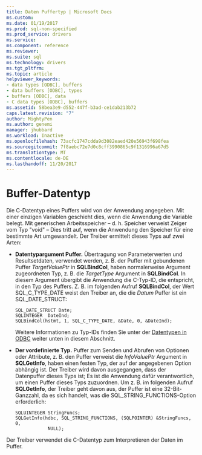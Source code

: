 ```yaml
---
title: Daten Puffertyp | Microsoft Docs
ms.custom: 
ms.date: 01/19/2017
ms.prod: sql-non-specified
ms.prod_service: drivers
ms.service: 
ms.component: reference
ms.reviewer: 
ms.suite: sql
ms.technology: drivers
ms.tgt_pltfrm: 
ms.topic: article
helpviewer_keywords:
- data types [ODBC], buffers
- data buffers [ODBC], types
- buffers [ODBC], data
- C data types [ODBC], buffers
ms.assetid: 58bea3e9-d552-447f-b3ad-ce1dab213b72
caps.latest.revision: "7"
author: MightyPen
ms.author: genemi
manager: jhubbard
ms.workload: Inactive
ms.openlocfilehash: 73acfc1747cdda9d3082eaed420e56943f698fea
ms.sourcegitcommit: 7f8aebc72e7d0c8cff3990865c9f1316996a67d5
ms.translationtype: MT
ms.contentlocale: de-DE
ms.lasthandoff: 11/20/2017
---
```

# <a name="data-buffer-type"></a>Buffer-Datentyp
Die C-Datentyp eines Puffers wird von der Anwendung angegeben. Mit einer einzigen Variablen geschieht dies, wenn die Anwendung die Variable belegt. Mit generischen Arbeitsspeicher – d. h. Speicher verweist Zeiger vom Typ "void" – Dies tritt auf, wenn die Anwendung den Speicher für eine bestimmte Art umgewandelt. Der Treiber ermittelt dieses Typs auf zwei Arten:  
  
-   **Datentypargument Puffer.** Übertragung von Parameterwerten und Resultsetdaten, verwendet werden, z. B. der Puffer mit gebundenen Puffer *TargetValuePtr* in **SQLBindCol**, haben normalerweise Argument zugeordneten Typ, z. B. die  *TargetType* Argument in **SQLBindCol**. In diesem Argument übergibt die Anwendung die C-Typ-ID, die entspricht, in den Typ des Puffers. Z. B. im folgenden Aufruf **SQLBindCol**, der Wert SQL_C_TYPE_DATE weist den Treiber an, die die *Datum* Puffer ist ein SQL_DATE_STRUCT:  
  
    ```  
    SQL_DATE_STRUCT Date;  
    SQLINTEGER  DateInd;  
    SQLBindCol(hstmt, 1, SQL_C_TYPE_DATE, &Date, 0, &DateInd);  
    ```  
  
     Weitere Informationen zu Typ-IDs finden Sie unter der [Datentypen in ODBC](../../../odbc/reference/develop-app/data-types-in-odbc.md) weiter unten in diesem Abschnitt.  
  
-   **Der vordefinierte Typ.** Puffer zum Senden und Abrufen von Optionen oder Attribute, z. B. den Puffer verweist die *InfoValuePtr* Argument in **SQLGetInfo**, haben einen festen Typ, der auf der angegebenen Option abhängig ist. Der Treiber wird davon ausgegangen, dass der Datenpuffer dieses Typs ist; Es ist die Anwendung dafür verantwortlich, um einen Puffer dieses Typs zuzuordnen. Um z. B. im folgenden Aufruf **SQLGetInfo**, der Treiber geht davon aus, der Puffer ist eine 32-Bit-Ganzzahl, da es sich handelt, was die SQL_STRING_FUNCTIONS-Option erforderlich:  
  
    ```  
    SQLUINTEGER StringFuncs;  
    SQLGetInfo(hdbc, SQL_STRING_FUNCTIONS, (SQLPOINTER) &StringFuncs, 0,  
                NULL);  
    ```  
  
 Der Treiber verwendet die C-Datentyp zum Interpretieren der Daten im Puffer.
